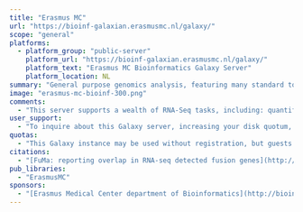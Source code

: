 ```yaml
---
title: "Erasmus MC"
url: "https://bioinf-galaxian.erasmusmc.nl/galaxy/"
scope: "general"
platforms:
  - platform_group: "public-server"
    platform_url: "https://bioinf-galaxian.erasmusmc.nl/galaxy/"
    platform_text: "Erasmus MC Bioinformatics Galaxy Server"
    platform_location: NL
summary: "General purpose genomics analysis, featuring many standard tools plus many additional tools. "
image: "erasmus-mc-bioinf-300.png"
comments:
  - "This server supports a wealth of RNA-Seq tasks, including: quantify gene expression (featureCounts, edgeR, experimental design module) determine and prioritize fusion genes (star-fusion, Fuma, ifuse) determine variants and annotate small variants (BAM to varscan2, Annovar) detect small ncRNA derived RNAs in small RNA-seq alignments (Flaimapper) Generate html user defined workflow (iReport) All tools are also available in the Tool Shed."
user_support:
  - "To inquire about this Galaxy server, increasing your disk quotum, or possibilities for collaborative projects, please contact one of our [team](https://usegalaxy-eu.github.io/erasmusmc/people)."
quotas:
  - "This Galaxy instance may be used without registration, but guests' histories are deleted nightly. To request an account, please [contact](mailto:a.stubbs@erasmusmc.nl) the Bioinformatics department."
citations:
  - "[FuMa: reporting overlap in RNA-seq detected fusion genes](http://bioinformatics.oxfordjournals.org/content/early/2015/12/09/bioinformatics.btv721.abstract), by Youri Hoogstrate, René Böttcher, Saskia Hiltemann, Peter van der Spek, Guido Jenster and Andrew P Stubbs, *Bioinformatics* (2015) doi: 10.1093/bioinformatics/btv721"
pub_libraries:
  - "ErasmusMC"
sponsors:
  - "[Erasmus Medical Center department of Bioinformatics](http://bioinformatics.erasmusmc.nl/)"
---
```

